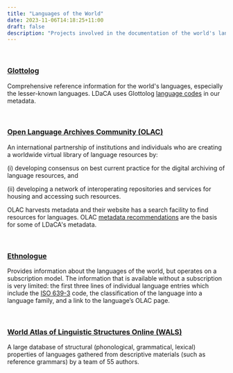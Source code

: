```yaml
---
title: "Languages of the World"
date: 2023-11-06T14:18:25+11:00
draft: false
description: "Projects involved in the documentation of the world's languages."
---
```


<br>

### [Glottolog](https://glottolog.org/)

Comprehensive reference information for the world's languages, especially the lesser-known languages. LDaCA uses Glottolog [language codes](../resources/metadata/#glottolog) in our metadata.

<br>

### [Open Language Archives Community (OLAC)](http://www.language-archives.org/)

An international partnership of institutions and individuals who are creating a worldwide virtual library of language resources by:
  
(i) developing consensus on best current practice for the digital archiving of language resources, and
  
(ii) developing a network of interoperating repositories and services for housing and accessing such resources.
  
OLAC harvests metadata and their website has a search facility to find resources for languages. OLAC [metadata recommendations](../resources/metadata/#olac) are the basis for some of LDaCA's metadata.

<br>

### [Ethnologue](https://www.ethnologue.com/)

Provides information about the languages of the world, but operates on a subscription model. The information that is available without a subscription is very limited: the first three lines of individual language entries which include the [ISO 639-3](/resources/metadata/#iso-639) code, the classification of the language into a language family, and a link to the language’s OLAC page.

<br>

### [World Atlas of Linguistic Structures Online (WALS)](https://wals.info/)

A large database of structural (phonological, grammatical, lexical) properties of languages gathered from descriptive materials (such as reference grammars) by a team of 55 authors.

<br>